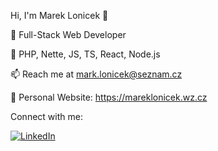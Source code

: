Hi, I'm Marek Lonicek 👋



👔 Full-Stack Web Developer

💎 PHP, Nette, JS, TS, React, Node.js

📫 Reach me at mark.lonicek@seznam.cz

🎨 Personal Website: https://mareklonicek.wz.cz

Connect with me:


[![LinkedIn](https://img.shields.io/badge/LinkedIn-0077B5?logo=linkedin&logoColor=white)](https://www.linkedin.com/in/marek-loníček-177474341)


<!--
![](https://komarev.com/ghpvc/?username=your-github-username)
-->
